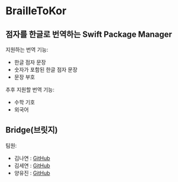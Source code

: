 # BrailleToKor

## 점자를 한글로 번역하는 Swift Package Manager

지원하는 번역 기능:
- 한글 점자 문장
- 숫자가 포함된 한글 점자 문장
- 문장 부호

추후 지원할 번역 기능:

- 수학 기호
- 외국어

## Bridge(브릿지)

팀원:

- 김나연 : [GitHub](https://github.com/n-y-kim)
- 김세연 : [GitHub](https://github.com/080101)
- 양유진 : [GitHub](https://github.com/uujinn)
